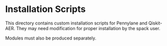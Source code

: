 # Installation Scripts

This directory contains custom installation scripts for Pennylane and Qiskit-AER. They may need modification
for proper installation by the spack user. 

Modules must also be produced separately. 
